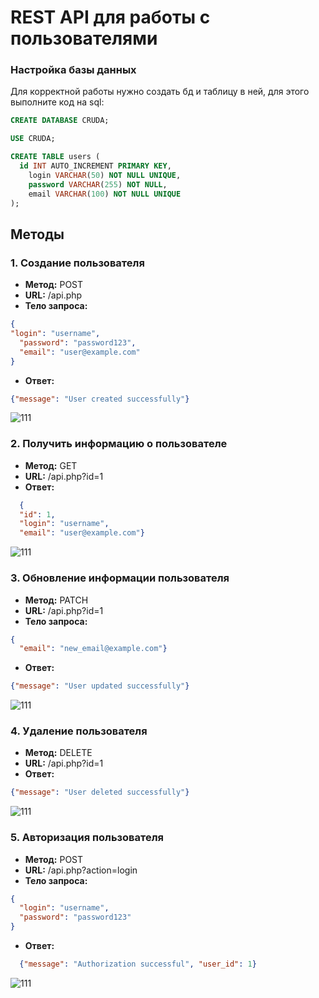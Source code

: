 # REST API для работы с пользователями
### Настройка базы данных
Для корректной работы нужно создать бд и таблицу в ней, для этого выполните код на sql:
```sql
CREATE DATABASE CRUDA;

USE CRUDA;

CREATE TABLE users (
  id INT AUTO_INCREMENT PRIMARY KEY,
    login VARCHAR(50) NOT NULL UNIQUE,
    password VARCHAR(255) NOT NULL,
    email VARCHAR(100) NOT NULL UNIQUE
);
```

## Методы

### 1. Создание пользователя
- **Метод:** POST
- **URL:** /api.php
- **Тело запроса:**
```json
{
"login": "username",
  "password": "password123",
  "email": "user@example.com"
}
```

- **Ответ:** 
```json
{"message": "User created successfully"}
```

![111](https://github.com/user-attachments/assets/4dafd5cd-f16a-46f5-a73d-9f4038f65b74)

### 2. Получить информацию о пользователе
- **Метод:** GET
- **URL:** /api.php?id=1
- **Ответ:**
  
```json
  {
  "id": 1,
  "login": "username",
  "email": "user@example.com"}
```
![111](https://github.com/user-attachments/assets/c3095600-0b1b-4fcc-bd28-c3b78dc92d82)

### 3. Обновление информации пользователя
- **Метод:** PATCH
- **URL:** /api.php?id=1
- **Тело запроса:**
```json
{
  "email": "new_email@example.com"}
```

- **Ответ:**

 ```json
{"message": "User updated successfully"}
   ```
![111](https://github.com/user-attachments/assets/b4ae8ddf-8ed7-40b1-92ef-c8f588d168c9)


 ### 4. Удаление пользователя
- **Метод:** DELETE
- **URL:** /api.php?id=1
- **Ответ:**
```json
{"message": "User deleted successfully"}
```
![111](https://github.com/user-attachments/assets/3375c27c-a3b4-4b2b-8e33-7df19f183d96)

### 5. Авторизация пользователя
- **Метод:** POST
- **URL:** /api.php?action=login
- **Тело запроса:**
```json
{
  "login": "username",
  "password": "password123"
}
```
- **Ответ:**
```json
  {"message": "Authorization successful", "user_id": 1}
```
![111](https://github.com/user-attachments/assets/592ea4fe-4008-4afa-98d9-ace72805047d)


